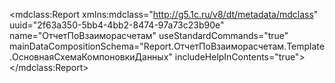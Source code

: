 <?xml version="1.0" encoding="UTF-8"?>
<mdclass:Report xmlns:mdclass="http://g5.1c.ru/v8/dt/metadata/mdclass" uuid="2f63a350-5bb4-4bb2-8474-97a73c23b90e" name="ОтчетПоВзаиморасчетам" useStandardCommands="true" mainDataCompositionSchema="Report.ОтчетПоВзаиморасчетам.Template.ОсновнаяСхемаКомпоновкиДанных" includeHelpInContents="true">
  <synonym key="ru" value="Отчет по взаиморасчетам"/>
  <producedTypes>
    <objectType typeId="49c550ab-4255-4f98-9b30-2ee3aaca05f3" valueTypeId="0221e098-b4d5-45a8-84fb-a4ecd7fc4859"/>
    <managerType typeId="77551b19-8c98-4051-979a-4557c5ec202c" valueTypeId="28320cba-0d47-4a7e-b5bb-d9955f7aaf5d"/>
  </producedTypes>
  <help>
    <pages lang="ru"/>
  </help>
  <extendedPresentation key="ru" value="Взаиморасчеты"/>
  <explanation key="ru" value="Отчет по взаиморасчетам с контрагентами"/>
  <templates uuid="360d9f87-40dc-4e7a-aa3b-a4fd4d7ac2df" name="ОсновнаяСхемаКомпоновкиДанных" templateType="DataCompositionSchema">
    <synonym key="ru" value="Основная схема компоновки данных"/>
  </templates>
</mdclass:Report>
